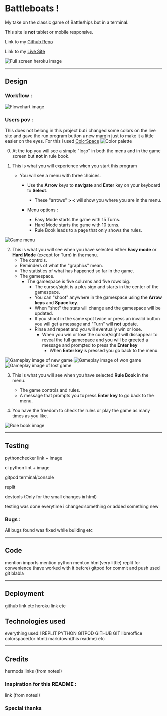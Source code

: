# Battleboats !

My take on the classic game of Battleships but in a terminal.

This site is **not** tablet or mobile responsive.

Link to my [Github Repo](https://github.com/Rasmus-Dahlkvist/Battleboats)

Link to my [Live Site](https://new-battleboats-rd.herokuapp.com/)

![Full screen heroku image](/readme-images/heroku-full-screen.png)

---

## Design

### Workflow :

![Flowchart image](/readme-images/flowchart.png)

### Users pov :

This does not belong in this project but i changed some colors on the live site and gave the run program button a new margin just to make it a little easier on the eyes.
For this i used [ColorSpace](https://mycolor.space/)
![Color palette](/readme-images/colorspace-palette.png)

0. At the top you will see a simple "logo" in both the menu and in the game screen but **not** in rule book.

1. This is what you will experience when you start this program
    * You will see a menu with three choices.
      * Use the **Arrow** keys to **navigate** and **Enter** key on your keyboard to **Select**.
        * These "arrows" **> <** will show you where you are in the menu. 
        
      * Menu options :
        * Easy Mode starts the game with 15 Turns.
        * Hard Mode starts the game with 10 turns.
        * Rule Book leads to a page that only shows the rules.

![Game menu](/readme-images/menu.png)

2. This is what you will see when you have selected either **Easy mode** or **Hard Mode** (except for Turn) in the menu.
    * The controls.
    * Reminders of what the "graphics" mean.
    * The statistics of what has happened so far in the game.
    * The gamespace.
      * The gamespace is five columns and five rows big.
        * The cursor/sight is a plus sign and starts in the center of the gamespace. 
        * You can "shoot" anywhere in the gamespace using the **Arrow keys** and **Space key**.
        * When "shot" the stats will change and the gamespace will be updated.
        * If you shoot in the same spot twice or press an invalid button you will get a message and "Turn" will **not** update.
        * Rinse and repeat and you will eventually win or lose.
          * When you win or lose the cursor/sight will dissappear to reveal the full gamespace and you will be greeted a message and prompted to press the **Enter key**
            * When **Enter key** is pressed you go back to the menu. 

![Gameplay image of new game](/readme-images/new-game.png)
![Gameplay image of won game](/readme-images/easy-win.png)
![Gameplay image of lost game](/readme-images/easy-lost.png)

3. This is what you will see when you have selected **Rule Book** in the menu.
    * The game controls and rules.
    * A message that prompts you to press **Enter key** to go back to the menu.

4. You have the freedom to check the rules or play the game as many times as you like.

![Rule book image](/readme-images/rules.png)

---

## Testing
pythonchecker link + image

ci python lint + image

gitpod terminal/console

replit

devtools (Only for the small changes in html)

testing was done everytime i changed something or added something new

### Bugs :
All bugs found was fixed while building etc

---

## Code
mention imports 
mention python 
mention html(very little)
replit for convenience (have worked with it before)
gitpod for commit and push 
used git blabla

---

## Deployment
github link etc
heroku link etc

## Technologies used
everything used!!
REPLIT
 PYTHON 
 GITPOD 
 GITHUB
  GIT 
  libreoffice
  colorspace(for html)
  markdown(this readme)
  etc

---

## Credits
hermods
links (from notes!)


### Inspiration for this README :
link (from notes!)

### Special thanks

